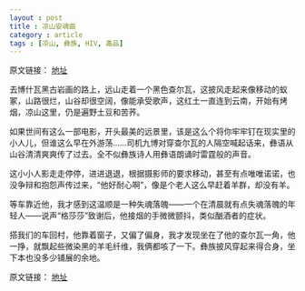 ```yaml
---
layout : post
title : 凉山安魂曲
category : article
tags : [凉山, 彝族, HIV, 毒品]
---
```


原文链接： [地址](http://www.dushumashang.com/2355)

去博什瓦黑古岩画的路上，远山走着一个黑色查尔瓦，这披风走起来像移动的蚁冢，山路很烂，山谷却很空阔，像能承受歌声，这红土一直连到云南，开始有烤烟，凉山这里，仍是遍野土豆和苦荞。

如果世间有这么一部电影，开头最美的远景里，该是这么个将你牢牢钉在现实里的小人儿，但谁这么早在外游荡……司机九博对穿查尔瓦的人隔空喊起话来，彝语从山谷清清爽爽传了过去。全不似彝族诗人用彝语朗诵时雷霆般的声音。

这小小人影走走停停，进进退退，根据摄影师的要求移动，甚至有点唯唯诺诺，也没争辩和抱怨声传过来，“他好耐心啊”，像是个老人这么早赶着羊群，却没有羊。

等车靠近他，我才感到这温顺是一种失魂落魄——一个在清晨就有点失魂落魄的年轻人——说声“格莎莎”致谢后，他接烟的手微微颤抖，类似酗酒者的症状。

搭我们的车回村，他靠着窗子，又偏了偏身，我才发现坐在了他的查尔瓦一角，他一挣，就飘起些微染黑的羊毛纤维，我俩都咳了一下。彝族披风穿起来得合身，坐下本也没多少铺展的余地。


原文链接： [地址](http://www.dushumashang.com/2355)